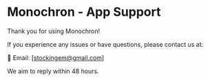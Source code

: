 # Monochron - App Support

Thank you for using Monochron!

If you experience any issues or have questions, please contact us at:

📧 Email: [stockingem@gmail.com]

We aim to reply within 48 hours.
